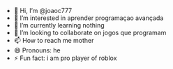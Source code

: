 - 👋 Hi, I’m @joaoc777
- 👀 I’m interested in aprender programaçao avançada
- 🌱 I’m currently learning nothing
- 💞️ I’m looking to collaborate on jogos que programam
- 📫 How to reach me mother
- 😄 Pronouns: he
- ⚡ Fun fact: i am pro player of roblox

<!---
joaoc777/joaoc777 is a ✨ special ✨ repository because its `README.md` (this file) appears on your GitHub profile.
You can click the Preview link to take a look at your changes.
--->
